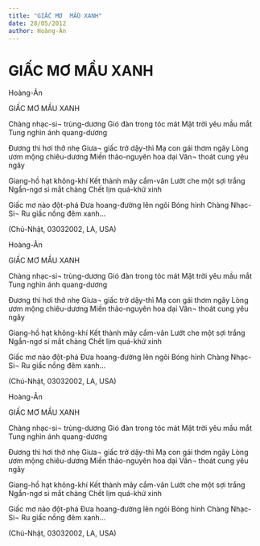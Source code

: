 ```yaml
---
title: "GIẤC MƠ  MẦU XANH"
date: 28/05/2012
author: Hoàng-Ân
---
```


# GIẤC MƠ  MẦU XANH

Hoàng-Ân

GIẤC MƠ MẦU XANH


Chàng nhạc-si¬ trùng-dương
Gió đàn trong tóc mát
Mặt trời yêu mầu mắt
Tung nghìn ánh quang-dương

Đương thì hơi thở nhẹ
Giưa¬ giấc trở dậy-thì
Mạ con gái thơm ngây
Lòng ươm mộng chiêu-dương
Miền thảo-nguyên hoa dại
Vân¬ thoát cung yêu ngây

Giang-hồ hạt không-khí
Kết thành mây cẩm-vân
Lướt che một sợi trắng
Ngẩn-ngơ si mắt chàng
Chết lịm quá-khứ xinh

Giấc mơ nào đột-phá
Đưa hoang-đường lên ngôi
Bóng hình Chàng Nhạc-Si¬
Ru giấc nồng đêm xanh...

(Chủ-Nhật, 03032002, LA, USA)

Hoàng-Ân

GIẤC MƠ MẦU XANH


Chàng nhạc-si¬ trùng-dương
Gió đàn trong tóc mát
Mặt trời yêu mầu mắt
Tung nghìn ánh quang-dương

Đương thì hơi thở nhẹ
Giưa¬ giấc trở dậy-thì
Mạ con gái thơm ngây
Lòng ươm mộng chiêu-dương
Miền thảo-nguyên hoa dại
Vân¬ thoát cung yêu ngây

Giang-hồ hạt không-khí
Kết thành mây cẩm-vân
Lướt che một sợi trắng
Ngẩn-ngơ si mắt chàng
Chết lịm quá-khứ xinh

Giấc mơ nào đột-phá
Đưa hoang-đường lên ngôi
Bóng hình Chàng Nhạc-Si¬
Ru giấc nồng đêm xanh...

(Chủ-Nhật, 03032002, LA, USA)

Hoàng-Ân

GIẤC MƠ MẦU XANH


Chàng nhạc-si¬ trùng-dương
Gió đàn trong tóc mát
Mặt trời yêu mầu mắt
Tung nghìn ánh quang-dương

Đương thì hơi thở nhẹ
Giưa¬ giấc trở dậy-thì
Mạ con gái thơm ngây
Lòng ươm mộng chiêu-dương
Miền thảo-nguyên hoa dại
Vân¬ thoát cung yêu ngây

Giang-hồ hạt không-khí
Kết thành mây cẩm-vân
Lướt che một sợi trắng
Ngẩn-ngơ si mắt chàng
Chết lịm quá-khứ xinh

Giấc mơ nào đột-phá
Đưa hoang-đường lên ngôi
Bóng hình Chàng Nhạc-Si¬
Ru giấc nồng đêm xanh...

(Chủ-Nhật, 03032002, LA, USA)
